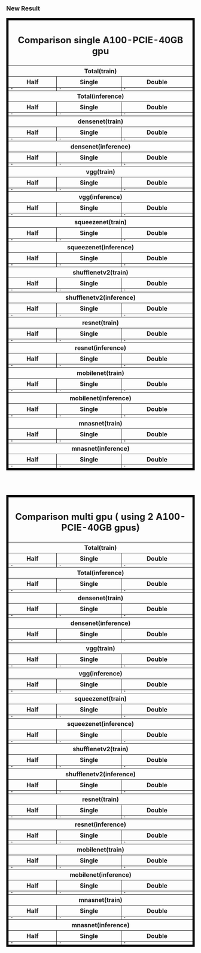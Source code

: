 

### New Result

<table border="5" bordercolor="black" align="center">
    <tr>
        <th colspan="3"><h2>Comparison single A100-PCIE-40GB gpu</h2></th> 
    </tr>
    <th colspan="3"><bold>Total(train)<bold></th> 
    <tr>
        <th>Half</th>
        <th>Single</th>
        <th>Double</th>
    </tr>
    <tr>
        <td><img src="../fig/a100-pcie/A100-PCIE-40GB_1_gpus__half_model_train.png" alt="" border=1 ></img></th>
        <td><img src="../fig/a100-pcie/A100-PCIE-40GB_1_gpus__float_model_train.png" alt="" border=1 ></img></th>
                <!-- considering it is on the same folder that .html file -->
        <td><img src="../fig/a100-pcie/A100-PCIE-40GB_1_gpus__double_model_train.png" alt="" border=1 ></img></th>
    </tr>
        <th colspan="3"><bold>Total(inference)<bold></th> 
    <tr>
        <th>Half</th>
        <th>Single</th>
        <th>Double</th>
    </tr>
    <tr>
        <td><img src="../fig/a100-pcie/A100-PCIE-40GB_1_gpus__half_model_inference.png" alt="" border=1 ></img></th>
        <td><img src="../fig/a100-pcie/A100-PCIE-40GB_1_gpus__float_model_inference.png" alt="" border=1 ></img></th>
                <!-- considering it is on the same folder that .html file -->
        <td><img src="../fig/a100-pcie/A100-PCIE-40GB_1_gpus__double_model_inference.png" alt="" border=1 ></img></th>
    </tr>
     <th colspan="3"><bold>densenet(train)<bold></th> 
         <tr>
        <th>Half</th>
        <th>Single</th>
        <th>Double</th>
    </tr>
         <tr>
        <td><img src="../fig/a100-pcie/densenet_A100-PCIE-40GB_1_gpus__half_model_train.png" alt="" border=1 ></img></th>
        <td><img src="../fig/a100-pcie/densenet_A100-PCIE-40GB_1_gpus__float_model_train.png" alt="" border=1 ></img></th>
                <!-- considering it is on the same folder that .html file -->
        <td><img src="../fig/a100-pcie/densenet_A100-PCIE-40GB_1_gpus__double_model_train.png" alt="" border=1 ></img></th>
    </tr>      <th colspan="3"><bold>densenet(inference)<bold></th> 
    <tr>
        <th>Half</th>
        <th>Single</th>
        <th>Double</th>
    </tr>
    <tr>
        <td><img src="../fig/a100-pcie/densenet_A100-PCIE-40GB_1_gpus__half_model_inference.png" alt="" border=1 ></img></th>
        <td><img src="../fig/a100-pcie/densenet_A100-PCIE-40GB_1_gpus__float_model_inference.png" alt="" border=1 ></img></th>
                <!-- considering it is on the same folder that .html file -->
        <td><img src="../fig/a100-pcie/densenet_A100-PCIE-40GB_1_gpus__double_model_inference.png" alt="" border=1 ></img></th>
    </tr>
         <th colspan="3"><bold>vgg(train)<bold></th> 
         <tr>
        <th>Half</th>
        <th>Single</th>
        <th>Double</th>
    </tr>
         <tr>
        <td><img src="../fig/a100-pcie/vgg_A100-PCIE-40GB_1_gpus__half_model_train.png" alt="" border=1 ></img></th>
        <td><img src="../fig/a100-pcie/vgg_A100-PCIE-40GB_1_gpus__float_model_train.png" alt="" border=1 ></img></th>
                <!-- considering it is on the same folder that .html file -->
        <td><img src="../fig/a100-pcie/vgg_A100-PCIE-40GB_1_gpus__double_model_train.png" alt="" border=1 ></img></th>
    </tr> <th colspan="3"><bold>vgg(inference)<bold></th> 
    <tr>
        <th>Half</th>
        <th>Single</th>
        <th>Double</th>
    </tr>
    <tr>
        <td><img src="../fig/a100-pcie/vgg_A100-PCIE-40GB_1_gpus__half_model_inference.png" alt="" border=1 ></img></th>
        <td><img src="../fig/a100-pcie/vgg_A100-PCIE-40GB_1_gpus__float_model_inference.png" alt="" border=1 ></img></th>
                <!-- considering it is on the same folder that .html file -->
        <td><img src="../fig/a100-pcie/vgg_A100-PCIE-40GB_1_gpus__double_model_inference.png" alt="" border=1 ></img></th></tr>
             <th colspan="3"><bold>squeezenet(train)<bold></th> 
         <tr>
        <th>Half</th>
        <th>Single</th>
        <th>Double</th>
    </tr>
         <tr>
        <td><img src="../fig/a100-pcie/squeezenet_A100-PCIE-40GB_1_gpus__half_model_train.png" alt="" border=1 ></img></th>
        <td><img src="../fig/a100-pcie/squeezenet_A100-PCIE-40GB_1_gpus__float_model_train.png" alt="" border=1 ></img></th>
                <!-- considering it is on the same folder that .html file -->
        <td><img src="../fig/a100-pcie/squeezenet_A100-PCIE-40GB_1_gpus__double_model_train.png" alt="" border=1 ></img></th>
    </tr>
    <th colspan="3"><bold>squeezenet(inference)<bold></th> 
    <tr>
        <th>Half</th>
        <th>Single</th>
        <th>Double</th>
    </tr>
    <tr>
        <td><img src="../fig/a100-pcie/squeezenet_A100-PCIE-40GB_1_gpus__half_model_inference.png" alt="" border=1 ></img></th>
        <td><img src="../fig/a100-pcie/squeezenet_A100-PCIE-40GB_1_gpus__float_model_inference.png" alt="" border=1 ></img></th>
                <!-- considering it is on the same folder that .html file -->
        <td><img src="../fig/a100-pcie/squeezenet_A100-PCIE-40GB_1_gpus__double_model_inference.png" alt="" border=1 ></img></th></tr>
                 <th colspan="3"><bold>shufflenetv2(train)<bold></th> 
         <tr>
        <th>Half</th>
        <th>Single</th>
        <th>Double</th>
    </tr>
         <tr>
        <td><img src="../fig/a100-pcie/shufflenetv2_A100-PCIE-40GB_1_gpus__half_model_train.png" alt="" border=1 ></img></th>
        <td><img src="../fig/a100-pcie/shufflenetv2_A100-PCIE-40GB_1_gpus__float_model_train.png" alt="" border=1 ></img></th>
                <!-- considering it is on the same folder that .html file -->
        <td><img src="../fig/a100-pcie/shufflenetv2_A100-PCIE-40GB_1_gpus__double_model_train.png" alt="" border=1 ></img></th></tr>
        <th colspan="3"><bold>shufflenetv2(inference)<bold></th> 
    <tr>
        <th>Half</th>
        <th>Single</th>
        <th>Double</th>
    </tr>
    <tr>
        <td><img src="../fig/a100-pcie/shufflenetv2_A100-PCIE-40GB_1_gpus__half_model_inference.png" alt="" border=1 ></img></th>
        <td><img src="../fig/a100-pcie/shufflenetv2_A100-PCIE-40GB_1_gpus__float_model_inference.png" alt="" border=1 ></img></th>
                <!-- considering it is on the same folder that .html file -->
        <td><img src="../fig/a100-pcie/shufflenetv2_A100-PCIE-40GB_1_gpus__double_model_inference.png" alt="" border=1 ></img></th></tr>
                     <th colspan="3"><bold>resnet(train)<bold></th> 
         <tr>
        <th>Half</th>
        <th>Single</th>
        <th>Double</th>
    </tr>
         <tr>
        <td><img src="../fig/a100-pcie/resnet_A100-PCIE-40GB_1_gpus__half_model_train.png" alt="" border=1 ></img></th>
        <td><img src="../fig/a100-pcie/resnet_A100-PCIE-40GB_1_gpus__float_model_train.png" alt="" border=1 ></img></th>
                <!-- considering it is on the same folder that .html file -->
        <td><img src="../fig/a100-pcie/resnet_A100-PCIE-40GB_1_gpus__double_model_train.png" alt="" border=1 ></img></th></tr>
        <th colspan="3"><bold>resnet(inference)<bold></th> 
    <tr>
        <th>Half</th>
        <th>Single</th>
        <th>Double</th>
    </tr>
    <tr>
        <td><img src="../fig/a100-pcie/resnet_A100-PCIE-40GB_1_gpus__half_model_inference.png" alt="" border=1 ></img></th>
        <td><img src="../fig/a100-pcie/resnet_A100-PCIE-40GB_1_gpus__float_model_inference.png" alt="" border=1 ></img></th>
                <!-- considering it is on the same folder that .html file -->
        <td><img src="../fig/a100-pcie/resnet_A100-PCIE-40GB_1_gpus__double_model_inference.png" alt="" border=1 ></img></th></tr>
                     <th colspan="3"><bold>mobilenet(train)<bold></th> 
         <tr>
        <th>Half</th>
        <th>Single</th>
        <th>Double</th>
    </tr>
         <tr>
        <td><img src="../fig/a100-pcie/mobilenet_A100-PCIE-40GB_1_gpus__half_model_train.png" alt="" border=1 ></img></th>
        <td><img src="../fig/a100-pcie/mobilenet_A100-PCIE-40GB_1_gpus__float_model_train.png" alt="" border=1 ></img></th>
                <!-- considering it is on the same folder that .html file -->
        <td><img src="../fig/a100-pcie/mobilenet_A100-PCIE-40GB_1_gpus__double_model_train.png" alt="" border=1 ></img></th></tr>
        <th colspan="3"><bold>mobilenet(inference)<bold></th> 
    <tr>
        <th>Half</th>
        <th>Single</th>
        <th>Double</th>
    </tr>
    <tr>
        <td><img src="../fig/a100-pcie/mobilenet_A100-PCIE-40GB_1_gpus__half_model_inference.png" alt="" border=1 ></img></th>
        <td><img src="../fig/a100-pcie/mobilenet_A100-PCIE-40GB_1_gpus__float_model_inference.png" alt="" border=1 ></img></th>
                <!-- considering it is on the same folder that .html file -->
        <td><img src="../fig/a100-pcie/mobilenet_A100-PCIE-40GB_1_gpus__double_model_inference.png" alt="" border=1 ></img></th></tr>
                     <th colspan="3"><bold>mnasnet(train)<bold></th> 
         <tr>
        <th>Half</th>
        <th>Single</th>
        <th>Double</th>
    </tr>
         <tr>
        <td><img src="../fig/a100-pcie/mnasnet_A100-PCIE-40GB_1_gpus__half_model_train.png" alt="" border=1 ></img></th>
        <td><img src="../fig/a100-pcie/mnasnet_A100-PCIE-40GB_1_gpus__float_model_train.png" alt="" border=1 ></img></th>
                <!-- considering it is on the same folder that .html file -->
        <td><img src="../fig/a100-pcie/mnasnet_A100-PCIE-40GB_1_gpus__double_model_train.png" alt="" border=1 ></img></th></tr>
<th colspan="3"><bold>mnasnet(inference)<bold></th> 
    <tr>
        <th>Half</th>
        <th>Single</th>
        <th>Double</th>
    </tr>
    <tr>
        <td><img src="../fig/a100-pcie/mnasnet_A100-PCIE-40GB_1_gpus__half_model_inference.png" alt="" border=1 ></img></th>
        <td><img src="../fig/a100-pcie/mnasnet_A100-PCIE-40GB_1_gpus__float_model_inference.png" alt="" border=1 ></img></th>
                <!-- considering it is on the same folder that .html file -->
        <td><img src="../fig/a100-pcie/mnasnet_A100-PCIE-40GB_1_gpus__double_model_inference.png" alt="" border=1 ></img></th></tr>



        
</table>


<br><br>

<table border="5" bordercolor="black" align="center">
    <tr>
        <th colspan="3"><h2>Comparison multi gpu ( using 2 A100-PCIE-40GB gpus)</h2></th> 
    </tr>
    <th colspan="3"><bold>Total(train)<bold></th> 
    <tr>
        <th>Half</th>
        <th>Single</th>
        <th>Double</th>
    </tr>
    <tr>
        <td><img src="../fig/a100-pcie/A100-PCIE-40GB_2_gpus__half_model_train.png" alt="" border=1 ></img></th>
        <td><img src="../fig/a100-pcie/A100-PCIE-40GB_2_gpus__float_model_train.png" alt="" border=1 ></img></th>
                <!-- considering it is on the same folder that .html file -->
        <td><img src="../fig/a100-pcie/A100-PCIE-40GB_2_gpus__double_model_train.png" alt="" border=1 ></img></th>
    </tr>
        <th colspan="3"><bold>Total(inference)<bold></th> 
    <tr>
        <th>Half</th>
        <th>Single</th>
        <th>Double</th>
    </tr>
    <tr>
        <td><img src="../fig/a100-pcie/A100-PCIE-40GB_2_gpus__half_model_inference.png" alt="" border=1 ></img></th>
        <td><img src="../fig/a100-pcie/A100-PCIE-40GB_2_gpus__float_model_inference.png" alt="" border=1 ></img></th>
                <!-- considering it is on the same folder that .html file -->
        <td><img src="../fig/a100-pcie/A100-PCIE-40GB_2_gpus__double_model_inference.png" alt="" border=1 ></img></th>
    </tr>
     <th colspan="3"><bold>densenet(train)<bold></th> 
         <tr>
        <th>Half</th>
        <th>Single</th>
        <th>Double</th>
    </tr>
         <tr>
        <td><img src="../fig/a100-pcie/densenet_A100-PCIE-40GB_2_gpus__half_model_train.png" alt="" border=1 ></img></th>
        <td><img src="../fig/a100-pcie/densenet_A100-PCIE-40GB_2_gpus__float_model_train.png" alt="" border=1 ></img></th>
                <!-- considering it is on the same folder that .html file -->
        <td><img src="../fig/a100-pcie/densenet_A100-PCIE-40GB_2_gpus__double_model_train.png" alt="" border=1 ></img></th>
    </tr>      <th colspan="3"><bold>densenet(inference)<bold></th> 
    <tr>
        <th>Half</th>
        <th>Single</th>
        <th>Double</th>
    </tr>
    <tr>
        <td><img src="../fig/a100-pcie/densenet_A100-PCIE-40GB_2_gpus__half_model_inference.png" alt="" border=1 ></img></th>
        <td><img src="../fig/a100-pcie/densenet_A100-PCIE-40GB_2_gpus__float_model_inference.png" alt="" border=1 ></img></th>
                <!-- considering it is on the same folder that .html file -->
        <td><img src="../fig/a100-pcie/densenet_A100-PCIE-40GB_2_gpus__double_model_inference.png" alt="" border=1 ></img></th>
    </tr>
         <th colspan="3"><bold>vgg(train)<bold></th> 
         <tr>
        <th>Half</th>
        <th>Single</th>
        <th>Double</th>
    </tr>
         <tr>
        <td><img src="../fig/a100-pcie/vgg_A100-PCIE-40GB_2_gpus__half_model_train.png" alt="" border=1 ></img></th>
        <td><img src="../fig/a100-pcie/vgg_A100-PCIE-40GB_2_gpus__float_model_train.png" alt="" border=1 ></img></th>
                <!-- considering it is on the same folder that .html file -->
        <td><img src="../fig/a100-pcie/vgg_A100-PCIE-40GB_2_gpus__double_model_train.png" alt="" border=1 ></img></th>
    </tr> <th colspan="3"><bold>vgg(inference)<bold></th> 
    <tr>
        <th>Half</th>
        <th>Single</th>
        <th>Double</th>
    </tr>
    <tr>
        <td><img src="../fig/a100-pcie/vgg_A100-PCIE-40GB_2_gpus__half_model_inference.png" alt="" border=1 ></img></th>
        <td><img src="../fig/a100-pcie/vgg_A100-PCIE-40GB_2_gpus__float_model_inference.png" alt="" border=1 ></img></th>
                <!-- considering it is on the same folder that .html file -->
        <td><img src="../fig/a100-pcie/vgg_A100-PCIE-40GB_2_gpus__double_model_inference.png" alt="" border=1 ></img></th></tr>
             <th colspan="3"><bold>squeezenet(train)<bold></th> 
         <tr>
        <th>Half</th>
        <th>Single</th>
        <th>Double</th>
    </tr>
         <tr>
        <td><img src="../fig/a100-pcie/squeezenet_A100-PCIE-40GB_2_gpus__half_model_train.png" alt="" border=1 ></img></th>
        <td><img src="../fig/a100-pcie/squeezenet_A100-PCIE-40GB_2_gpus__float_model_train.png" alt="" border=1 ></img></th>
                <!-- considering it is on the same folder that .html file -->
        <td><img src="../fig/a100-pcie/squeezenet_A100-PCIE-40GB_2_gpus__double_model_train.png" alt="" border=1 ></img></th>
    </tr>
    <th colspan="3"><bold>squeezenet(inference)<bold></th> 
    <tr>
        <th>Half</th>
        <th>Single</th>
        <th>Double</th>
    </tr>
    <tr>
        <td><img src="../fig/a100-pcie/squeezenet_A100-PCIE-40GB_2_gpus__half_model_inference.png" alt="" border=1 ></img></th>
        <td><img src="../fig/a100-pcie/squeezenet_A100-PCIE-40GB_2_gpus__float_model_inference.png" alt="" border=1 ></img></th>
                <!-- considering it is on the same folder that .html file -->
        <td><img src="../fig/a100-pcie/squeezenet_A100-PCIE-40GB_2_gpus__double_model_inference.png" alt="" border=1 ></img></th></tr>
                 <th colspan="3"><bold>shufflenetv2(train)<bold></th> 
         <tr>
        <th>Half</th>
        <th>Single</th>
        <th>Double</th>
    </tr>
         <tr>
        <td><img src="../fig/a100-pcie/shufflenetv2_A100-PCIE-40GB_2_gpus__half_model_train.png" alt="" border=1 ></img></th>
        <td><img src="../fig/a100-pcie/shufflenetv2_A100-PCIE-40GB_2_gpus__float_model_train.png" alt="" border=1 ></img></th>
                <!-- considering it is on the same folder that .html file -->
        <td><img src="../fig/a100-pcie/shufflenetv2_A100-PCIE-40GB_2_gpus__double_model_train.png" alt="" border=1 ></img></th></tr>
        <th colspan="3"><bold>shufflenetv2(inference)<bold></th> 
    <tr>
        <th>Half</th>
        <th>Single</th>
        <th>Double</th>
    </tr>
    <tr>
        <td><img src="../fig/a100-pcie/shufflenetv2_A100-PCIE-40GB_2_gpus__half_model_inference.png" alt="" border=1 ></img></th>
        <td><img src="../fig/a100-pcie/shufflenetv2_A100-PCIE-40GB_2_gpus__float_model_inference.png" alt="" border=1 ></img></th>
                <!-- considering it is on the same folder that .html file -->
        <td><img src="../fig/a100-pcie/shufflenetv2_A100-PCIE-40GB_2_gpus__double_model_inference.png" alt="" border=1 ></img></th></tr>
                     <th colspan="3"><bold>resnet(train)<bold></th> 
         <tr>
        <th>Half</th>
        <th>Single</th>
        <th>Double</th>
    </tr>
         <tr>
        <td><img src="../fig/a100-pcie/resnet_A100-PCIE-40GB_2_gpus__half_model_train.png" alt="" border=1 ></img></th>
        <td><img src="../fig/a100-pcie/resnet_A100-PCIE-40GB_2_gpus__float_model_train.png" alt="" border=1 ></img></th>
                <!-- considering it is on the same folder that .html file -->
        <td><img src="../fig/a100-pcie/resnet_A100-PCIE-40GB_2_gpus__double_model_train.png" alt="" border=1 ></img></th></tr>
        <th colspan="3"><bold>resnet(inference)<bold></th> 
    <tr>
        <th>Half</th>
        <th>Single</th>
        <th>Double</th>
    </tr>
    <tr>
        <td><img src="../fig/a100-pcie/resnet_A100-PCIE-40GB_2_gpus__half_model_inference.png" alt="" border=1 ></img></th>
        <td><img src="../fig/a100-pcie/resnet_A100-PCIE-40GB_2_gpus__float_model_inference.png" alt="" border=1 ></img></th>
                <!-- considering it is on the same folder that .html file -->
        <td><img src="../fig/a100-pcie/resnet_A100-PCIE-40GB_2_gpus__double_model_inference.png" alt="" border=1 ></img></th></tr>
                     <th colspan="3"><bold>mobilenet(train)<bold></th> 
         <tr>
        <th>Half</th>
        <th>Single</th>
        <th>Double</th>
    </tr>
         <tr>
        <td><img src="../fig/a100-pcie/mobilenet_A100-PCIE-40GB_2_gpus__half_model_train.png" alt="" border=1 ></img></th>
        <td><img src="../fig/a100-pcie/mobilenet_A100-PCIE-40GB_2_gpus__float_model_train.png" alt="" border=1 ></img></th>
                <!-- considering it is on the same folder that .html file -->
        <td><img src="../fig/a100-pcie/mobilenet_A100-PCIE-40GB_2_gpus__double_model_train.png" alt="" border=1 ></img></th></tr>
        <th colspan="3"><bold>mobilenet(inference)<bold></th> 
    <tr>
        <th>Half</th>
        <th>Single</th>
        <th>Double</th>
    </tr>
    <tr>
        <td><img src="../fig/a100-pcie/mobilenet_A100-PCIE-40GB_2_gpus__half_model_inference.png" alt="" border=1 ></img></th>
        <td><img src="../fig/a100-pcie/mobilenet_A100-PCIE-40GB_2_gpus__float_model_inference.png" alt="" border=1 ></img></th>
                <!-- considering it is on the same folder that .html file -->
        <td><img src="../fig/a100-pcie/mobilenet_A100-PCIE-40GB_2_gpus__double_model_inference.png" alt="" border=1 ></img></th></tr>
                     <th colspan="3"><bold>mnasnet(train)<bold></th> 
         <tr>
        <th>Half</th>
        <th>Single</th>
        <th>Double</th>
    </tr>
         <tr>
        <td><img src="../fig/a100-pcie/mnasnet_A100-PCIE-40GB_2_gpus__half_model_train.png" alt="" border=1 ></img></th>
        <td><img src="../fig/a100-pcie/mnasnet_A100-PCIE-40GB_2_gpus__float_model_train.png" alt="" border=1 ></img></th>
                <!-- considering it is on the same folder that .html file -->
        <td><img src="../fig/a100-pcie/mnasnet_A100-PCIE-40GB_2_gpus__double_model_train.png" alt="" border=1 ></img></th></tr>
<th colspan="3"><bold>mnasnet(inference)<bold></th> 
    <tr>
        <th>Half</th>
        <th>Single</th>
        <th>Double</th>
    </tr>
    <tr>
        <td><img src="../fig/a100-pcie/mnasnet_A100-PCIE-40GB_2_gpus__half_model_inference.png" alt="" border=1 ></img></th>
        <td><img src="../fig/a100-pcie/mnasnet_A100-PCIE-40GB_2_gpus__float_model_inference.png" alt="" border=1 ></img></th>
                <!-- considering it is on the same folder that .html file -->
        <td><img src="../fig/a100-pcie/mnasnet_A100-PCIE-40GB_2_gpus__double_model_inference.png" alt="" border=1 ></img></th></tr>
        
</table>



<br><br>
